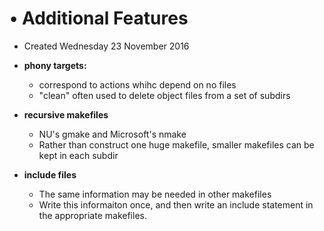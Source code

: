 # • Additional Features

* Created Wednesday 23 November 2016



* **phony targets:**
	* correspond to actions whihc depend on no files
	* "clean" often used to delete object files from a set of subdirs
* **recursive makefiles**
	* NU's gmake and Microsoft's nmake
	* Rather than construct one huge makefile, smaller makefiles can be kept in each subdir
* **include files**
	* The same information may be needed in other makefiles
	* Write this informaiton once, and then write an include statement in the appropriate makefiles.

	
	

